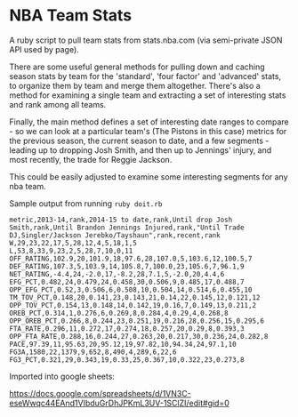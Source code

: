 NBA Team Stats
=========================

A ruby script to pull team stats from stats.nba.com (via semi-private JSON API used by page).

There are some useful general methods for pulling down and caching season stats by team
for the 'standard', 'four factor' and 'advanced' stats, to organize them by team and merge
them altogether. There's also a method for examining a single team and extracting a set
of interesting stats and rank among all teams.

Finally, the main method defines a set of interesting date ranges to compare - so we can
look at a particular team's (The Pistons in this case) metrics for the previous season,
the current season to date, and a few segments - leading up to dropping Josh Smith, and
then up to Jennings' injury, and most recently, the trade for Reggie Jackson.

This could be easily adjusted to examine some interesting segments for any nba team.

Sample output from running `ruby doit.rb`

```
metric,2013-14,rank,2014-15 to date,rank,Until drop Josh Smith,rank,Until Brandon Jennings Injured,rank,"Until Trade DJ,Singler/Jackson Jerebko/Tayshaun",rank,recent,rank
W,29,23,22,17,5,28,12,4,5,18,1,5
L,53,8,33,9,23,2,5,28,7,10,0,11
OFF_RATING,102.9,20,101.9,18,97.6,28,107.0,5,103.6,12,100.5,7
DEF_RATING,107.3,5,103.9,14,105.8,7,100.0,23,105.6,7,96.1,9
NET_RATING,-4.4,24,-2.0,17,-8.2,28,7.1,5,-2.0,20,4.4,6
EFG_PCT,0.482,24,0.479,24,0.458,30,0.506,9,0.485,17,0.488,7
OPP_EFG_PCT,0.52,3,0.506,6,0.508,10,0.504,14,0.514,6,0.455,10
TM_TOV_PCT,0.148,20,0.141,23,0.143,21,0.14,22,0.145,12,0.121,12
OPP_TOV_PCT,0.154,13,0.148,14,0.142,19,0.16,7,0.149,13,0.211,2
OREB_PCT,0.314,1,0.276,6,0.269,8,0.284,4,0.29,4,0.268,8
OPP_OREB_PCT,0.266,8,0.244,23,0.251,19,0.216,28,0.256,15,0.295,6
FTA_RATE,0.296,11,0.272,17,0.274,18,0.257,20,0.29,8,0.393,3
OPP_FTA_RATE,0.288,16,0.244,27,0.263,20,0.217,30,0.236,24,0.282,8
PACE,97.39,11,95.63,20,95.12,19,97.82,10,94.34,24,97.1,10
FG3A,1580,22,1379,9,652,8,490,4,289,6,22,6
FG3_PCT,0.321,29,0.343,19,0.33,25,0.367,10,0.322,23,0.273,8
```

Imported into google sheets:

https://docs.google.com/spreadsheets/d/1VN3C-eseWwqc44EAnd1VIbduGrDhJPKmL3UV-1SClZI/edit#gid=0
